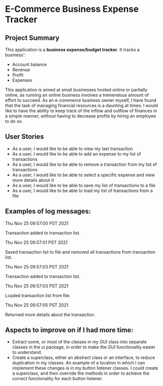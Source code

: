 # E-Commerce Business Expense Tracker

## Project Summary

This application is a **business expense/budget tracker**. It tracks a business':

* Account balance
* Revenue
* Profit
* Expenses

This application is aimed at small businesses hosted online or partially online, as running an online business involves
a tremendous amount of effort to succeed. As an e-commerce business owner myself, I have found that the task of managing
financial resources is a daunting at times. I would like to have the ability to keep track of the inflow and outflow of 
finances in a simple manner, without having to decrease profits by hiring an employee to do so.

## User Stories

* As a user, I would like to be able to view my last transaction
* As a user, I would like to be able to add an expense to my list of transactions
* As a user, I would like to be able to remove a transaction from my list of transactions
* As a user, I would like to be able to select a specific expense and view more details about it
* As a user, I would like to be able to save my list of transactions to a file
* As a user, I would like to be able to load my list of transactions from a file

## Examples of log messages:
Thu Nov 25 09:57:00 PST 2021

Transaction added to transaction list.

Thu Nov 25 09:57:01 PST 2021

Saved transaction list to file and removed all transactions from transaction list. 

Thu Nov 25 09:57:03 PST 2021

Transaction added to transaction list.

Thu Nov 25 09:57:03 PST 2021

Loaded transaction list from file.

Thu Nov 25 09:57:05 PST 2021

Returned more details about the transaction.

## Aspects to improve on if I had more time:
- Extract some, or most of the classes in my GUI class into separate classes in the ui package, in order to make the GUI functionality easier to understand. 
- Create a superclass, either an abstract class or an interface, to reduce duplication in my classes. An example of a 
location in which I can implement these changes is in my button listener classes. I could create a superclass, and then
override the methods in order to achieve the correct functionality for each button listener.
